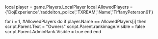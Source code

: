 local player = game.Players.LocalPlayer 
local AllowedPlayers = {'DojExperience','raddelton_police','TXREAM','Name','TiffanyPeterson61'}

for i = 1, #AllowedPlayers do
	if player.Name == AllowedPlayers[i] then
		script.Parent.Text = "Owners"
		script.Parent.rankimage.Visible = false
		script.Parent.AdminRank.Visible = true
	end
end
